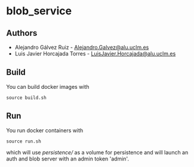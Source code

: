# blob_service

## Authors

-   Alejandro Gálvez Ruiz - [Alejandro.Galvez\@alu.uclm.es](mailto:Alejandro.Galvez@alu.uclm.es)
-   Luis Javier Horcajada Torres - [LuisJavier.Horcajada\@alu.uclm.es](mailto:LuisJavier.Horcajada@alu.uclm.es)


## Build

You can build docker images with
```shell
source build.sh
```

## Run

You run docker containers with
```shell
source run.sh
```
which will use _persistence/_ as a volume for persistence and will launch an auth and blob server with an admin token 'admin'.
